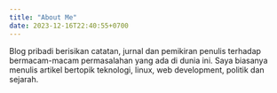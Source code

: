 ```yaml
---
title: "About Me"
date: 2023-12-16T22:40:55+0700
---
```


Blog pribadi berisikan catatan, jurnal dan pemikiran penulis terhadap bermacam-macam permasalahan yang ada di dunia ini. Saya biasanya menulis artikel bertopik teknologi, linux, web development, politik dan sejarah.


